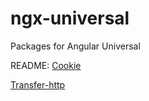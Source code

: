 # ngx-universal

Packages for Angular Universal

README:
[Cookie](./lib/ngx-universal/src/cookie/README.md)

[Transfer-http](./lib/ngx-universal/src/transfer-http/README.md)
